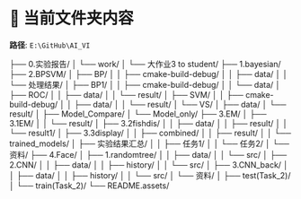 # 📁 当前文件夹内容

**路径**: `E:\GitHub\AI_VI`

├── 0.实验报告/
│   └── work/
│       └── 大作业3 to student/
├── 1.bayesian/
├── 2.BPSVM/
│   ├── BP/
│   │   ├── cmake-build-debug/
│   │   ├── data/
│   │   └── 处理结果/
│   ├── BP1/
│   │   ├── cmake-build-debug/
│   │   └── data/
│   ├── ROC/
│   │   ├── data/
│   │   └── result/
│   ├── SVM/
│   │   ├── cmake-build-debug/
│   │   ├── data/
│   │   └── result/
│   └── VS/
│       ├── data/
│       └── result/
│           ├── Model_Compare/
│           └── Model_only/
├── 3.EM/
│   ├── 3.1EM/
│   │   └── result/
│   ├── 3.2fishdis/
│   │   ├── data/
│   │   ├── result/
│   │   └── result1/
│   ├── 3.3display/
│   │   ├── combined/
│   │   ├── result/
│   │   └── trained_models/
│   ├── 实验结果汇总/
│   │   ├── 任务1/
│   │   └── 任务2/
│   └── 资料/
├── 4.Face/
│   ├── 1.randomtree/
│   │   ├── data/
│   │   └── src/
│   ├── 2.CNN/
│   │   ├── data/
│   │   ├── history/
│   │   └── src/
│   ├── 3.CNN_back/
│   │   ├── data/
│   │   ├── history/
│   │   └── src/
│   └── 资料/
│       ├── test(Task_2)/
│       └── train(Task_2)/
└── README.assets/
